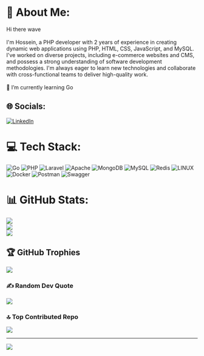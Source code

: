 # 💫 About Me:
Hi there wave<br><br>I'm Hossein, a PHP developer with 2 years of experience in creating dynamic web applications using PHP, HTML, CSS, JavaScript, and MySQL. I've worked on diverse projects, including e-commerce websites and CMS, and possess a strong understanding of software development methodologies. I'm always eager to learn new technologies and collaborate with cross-functional teams to deliver high-quality work.<br><br>🌱 I’m currently learning Go


## 🌐 Socials:
[![LinkedIn](https://img.shields.io/badge/LinkedIn-%230077B5.svg?logo=linkedin&logoColor=white)](https://linkedin.com/in/hossein-rouhi-199aa0239) 

# 💻 Tech Stack:
![Go](https://img.shields.io/badge/go-%2300ADD8.svg?style=for-the-badge&logo=go&logoColor=white) ![PHP](https://img.shields.io/badge/php-%23777BB4.svg?style=for-the-badge&logo=php&logoColor=white) ![Laravel](https://img.shields.io/badge/laravel-%23FF2D20.svg?style=for-the-badge&logo=laravel&logoColor=white) ![Apache](https://img.shields.io/badge/apache-%23D42029.svg?style=for-the-badge&logo=apache&logoColor=white) ![MongoDB](https://img.shields.io/badge/MongoDB-%234ea94b.svg?style=for-the-badge&logo=mongodb&logoColor=white) ![MySQL](https://img.shields.io/badge/mysql-%2300f.svg?style=for-the-badge&logo=mysql&logoColor=white) ![Redis](https://img.shields.io/badge/redis-%23DD0031.svg?style=for-the-badge&logo=redis&logoColor=white) ![LINUX](https://img.shields.io/badge/Linux-FCC624?style=for-the-badge&logo=linux&logoColor=black) ![Docker](https://img.shields.io/badge/docker-%230db7ed.svg?style=for-the-badge&logo=docker&logoColor=white) ![Postman](https://img.shields.io/badge/Postman-FF6C37?style=for-the-badge&logo=postman&logoColor=white) ![Swagger](https://img.shields.io/badge/-Swagger-%23Clojure?style=for-the-badge&logo=swagger&logoColor=white)
# 📊 GitHub Stats:
![](https://github-readme-stats.vercel.app/api?username=HosseinRouhi79&theme=dark&hide_border=false&include_all_commits=false&count_private=true)<br/>
![](https://github-readme-streak-stats.herokuapp.com/?user=HosseinRouhi79&theme=dark&hide_border=false)<br/>
![](https://github-readme-stats.vercel.app/api/top-langs/?username=HosseinRouhi79&theme=dark&hide_border=false&include_all_commits=false&count_private=true&layout=compact)

## 🏆 GitHub Trophies
![](https://github-profile-trophy.vercel.app/?username=HosseinRouhi79&theme=dracula&no-frame=true&no-bg=false&margin-w=4)

### ✍️ Random Dev Quote
![](https://quotes-github-readme.vercel.app/api?type=horizontal&theme=merko)

### 🔝 Top Contributed Repo
![](https://github-contributor-stats.vercel.app/api?username=HosseinRouhi79&limit=5&theme=dark&combine_all_yearly_contributions=true)

---
[![](https://visitcount.itsvg.in/api?id=HosseinRouhi79&icon=1&color=0)](https://visitcount.itsvg.in)

<!-- Proudly created with GPRM ( https://gprm.itsvg.in ) -->
